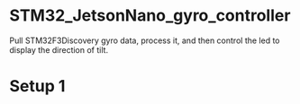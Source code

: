 # STM32_JetsonNano_gyro_controller
Pull STM32F3Discovery gyro data, process it, and then control the led to display the direction of tilt.

# Setup 1
